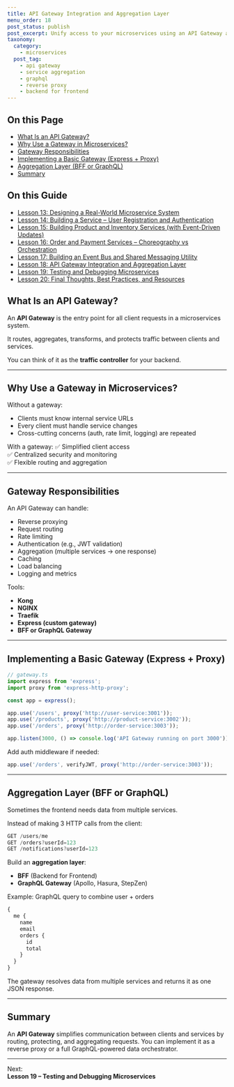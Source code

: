 ```yaml
---
title: API Gateway Integration and Aggregation Layer
menu_order: 18
post_status: publish
post_excerpt: Unify access to your microservices using an API Gateway and learn how to aggregate data from multiple services.
taxonomy:
  category:
    - microservices
  post_tag:
    - api gateway
    - service aggregation
    - graphql
    - reverse proxy
    - backend for frontend
---
```


<div class="toc" markdown="1">

<div class="otp" markdown="1">

## On this Page

- [What Is an API Gateway?](#what-is-an-api-gateway)
- [Why Use a Gateway in Microservices?](#why-use-a-gateway-in-microservices)
- [Gateway Responsibilities](#gateway-responsibilities)
- [Implementing a Basic Gateway (Express + Proxy)](#implementing-a-basic-gateway-express--proxy)
- [Aggregation Layer (BFF or GraphQL)](#aggregation-layer-bff-or-graphql)
- [Summary](#summary)

</div>

<div class="otg" markdown="1">

## On this Guide

- [Lesson 13: Designing a Real-World Microservice System](./lesson-13-designing-a-real-world-microservice-system)
- [Lesson 14: Building a Service – User Registration and Authentication](./lesson-14-building-a-service-user-registration-and-authentication)
- [Lesson 15: Building Product and Inventory Services (with Event-Driven Updates)](./lesson-15-building-product-and-inventory-services-with-event-driven-updates)
- [Lesson 16: Order and Payment Services – Choreography vs Orchestration](./lesson-16-order-and-payment-services-choreography-vs-orchestration)
- [Lesson 17: Building an Event Bus and Shared Messaging Utility](./lesson-17-building-an-event-bus-and-shared-messaging-utility)
- [Lesson 18: API Gateway Integration and Aggregation Layer](./lesson-18-api-gateway-integration-and-aggregation-layer)
- [Lesson 19: Testing and Debugging Microservices](./lesson-19-testing-and-debugging-microservices)
- [Lesson 20: Final Thoughts, Best Practices, and Resources](./lesson-20-final-thoughts-best-practices-and-resources)

</div>

</div>


<div class="guru-main" markdown="1">

## What Is an API Gateway?

An **API Gateway** is the entry point for all client requests in a microservices system.

It routes, aggregates, transforms, and protects traffic between clients and services.

You can think of it as the **traffic controller** for your backend.

---

## Why Use a Gateway in Microservices?

Without a gateway:
- Clients must know internal service URLs
- Every client must handle service changes
- Cross-cutting concerns (auth, rate limit, logging) are repeated

With a gateway:
✅ Simplified client access  
✅ Centralized security and monitoring  
✅ Flexible routing and aggregation  

---

## Gateway Responsibilities

An API Gateway can handle:

- Reverse proxying
- Request routing
- Rate limiting
- Authentication (e.g., JWT validation)
- Aggregation (multiple services → one response)
- Caching
- Load balancing
- Logging and metrics

Tools:
- **Kong**
- **NGINX**
- **Traefik**
- **Express (custom gateway)**
- **BFF or GraphQL Gateway**

---

## Implementing a Basic Gateway (Express + Proxy)

```ts
// gateway.ts
import express from 'express';
import proxy from 'express-http-proxy';

const app = express();

app.use('/users', proxy('http://user-service:3001'));
app.use('/products', proxy('http://product-service:3002'));
app.use('/orders', proxy('http://order-service:3003'));

app.listen(3000, () => console.log('API Gateway running on port 3000'));
```

Add auth middleware if needed:
```ts
app.use('/orders', verifyJWT, proxy('http://order-service:3003'));
```

---

## Aggregation Layer (BFF or GraphQL)

Sometimes the frontend needs data from multiple services.

Instead of making 3 HTTP calls from the client:
```ts
GET /users/me  
GET /orders?userId=123  
GET /notifications?userId=123
```

Build an **aggregation layer**:
- **BFF** (Backend for Frontend)
- **GraphQL Gateway** (Apollo, Hasura, StepZen)

Example: GraphQL query to combine user + orders
```graphql
{
  me {
    name
    email
    orders {
      id
      total
    }
  }
}
```

The gateway resolves data from multiple services and returns it as one JSON response.

---

## Summary

An **API Gateway** simplifies communication between clients and services by routing, protecting, and aggregating requests. You can implement it as a reverse proxy or a full GraphQL-powered data orchestrator.

---

Next:  
**Lesson 19 – Testing and Debugging Microservices**

</div>
